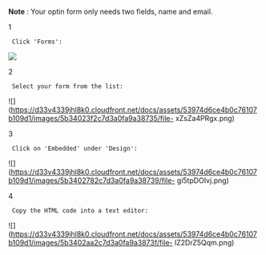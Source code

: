 **Note** : Your optin form only needs two fields, name and email.

1

     Click 'Forms': 

![](https://d33v4339jhl8k0.cloudfront.net/docs/assets/53974d6ce4b0c76107b109d1/images/5b3401bb2c7d3a0fa9a38730/file-5dX0uUqI3f.png)

2

     Select your form from the list: 

![](https://d33v4339jhl8k0.cloudfront.net/docs/assets/53974d6ce4b0c76107b109d1/images/5b34023f2c7d3a0fa9a38735/file-
xZsZa4PRgx.png)

3

     Click on 'Embedded' under 'Design': 

![](https://d33v4339jhl8k0.cloudfront.net/docs/assets/53974d6ce4b0c76107b109d1/images/5b3402782c7d3a0fa9a38739/file-
gi5tpDOIvj.png)

4

     Copy the HTML code into a text editor: 

![](https://d33v4339jhl8k0.cloudfront.net/docs/assets/53974d6ce4b0c76107b109d1/images/5b3402aa2c7d3a0fa9a3873f/file-
lZ2DrZ5Qqm.png)

